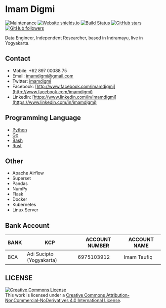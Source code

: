 # Imam Digmi
[![Maintenance](https://img.shields.io/badge/Maintained%3F-yes-green.svg)](https://GitHub.com/imamdigmi/imamdigmi.github.io/graphs/commit-activity)
[![Website shields.io](https://img.shields.io/website-up-down-green-red/http/shields.io.svg)](http://shields.io/)
[![Build Status](https://travis-ci.org/imamdigmi/imamdigmi.github.io.svg?branch=source)](https://travis-ci.org/imamdigmi/imamdigmi.githu.io)
[![GitHub stars](https://img.shields.io/github/stars/imamdigmi/imamdigmi.github.io.svg?style=social&label=Star&maxAge=2592000)](https://GitHub.com/imamdigmi/imamdigmi.github.io/stargazers/)
[![GitHub followers](https://img.shields.io/github/followers/imamdigmi.svg?style=social&label=Follow&maxAge=2592000)](https://github.com/imamdigmi?tab=followers)

Data Engineer, Independent Researcher, based in Indramayu, live in Yogyakarta.

## Contact
  * Mobile: +62 897 00088 75
  * Email: [imamdigmi@gmail.com](mailto:imamdigmi@gmail.com)
  * Twitter: [imamdigmi](http://twitter.com/imamdigmi)
  * Facebook: [http://www.facebook.com/imamdigmi](http://www.facebook.com/imamdigmi)
  * LinkedIn: [https://www.linkedin.com/in/imamdigmi](https://www.linkedin.com/in/imamdigmi)

## Programming Language
  - [Python](https://www.python.org/)
  - [Go](https://golang.org/)
  - [Bash](https://www.gnu.org/software/bash/)
  - [Rust](https://www.rust-lang.org)

## Other
  - Apache Airflow
  - Superset
  - Pandas
  - NumPy
  - Flask
  - Docker
  - Kubernetes
  - Linux Server

## Bank Account
|BANK | KCP                      | ACCOUNT NUMBER         | ACCOUNT NAME      |
|-----|--------------------------|------------------------|-------------------|
|BCA  | Adi Sucipto (Yogyakarta) | 6975103912             | Imam Taufiq       |

## LICENSE
<a rel="license" href="http://creativecommons.org/licenses/by-nc-nd/4.0/"><img alt="Creative Commons License" style="border-width:0" src="https://i.creativecommons.org/l/by-nc-nd/4.0/88x31.png" /></a><br />This work is licensed under a <a rel="license" href="http://creativecommons.org/licenses/by-nc-nd/4.0/">Creative Commons Attribution-NonCommercial-NoDerivatives 4.0 International License</a>.
